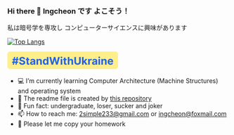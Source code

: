 ### Hi there 👋 Ingcheon です よこそう！
私は暗号学を専攻し
コンピューターサイエンスに興味があります

<!--
I'm seeking pretty cards.
[![Fontzs's GitHub stats](https://github-readme-stats.vercel.app/api?username=Fontzs&count_private=true&show_icons=true&theme=react)](https://github.com/Fontzs)
-->

[![Top Langs](https://github-readme-stats.vercel.app/api/top-langs/?username=Fontzs&layout=compact&hide=javascript,jupyter%20notebook)](https://github.com/Fontzs)
 

[![Stand With Ukraine](https://raw.githubusercontent.com/vshymanskyy/StandWithUkraine/main/badges/StandWithUkraine.svg)](https://stand-with-ukraine.pp.ua)

<!--
**Fontzs/Fontzs** is a ✨ _special_ ✨ repository because its `README.md` (this file) appears on your GitHub profile.

Here are some ideas to get you started:
- 🌱
- 🔭 I’m currently working on ...
- 👯 I’m looking to collaborate on ...
- 🤔 I’m looking for help with ...
- 💬 Ask me about ...
- 📫 How to reach me: ...
- ⚡
- 😄 Pronouns: he/him
-->

- 💻 I’m currently learning Computer Architecture (Machine Structures) and operating system
- 💭 The readme file is created by [this repository](https://github.com/anuraghazra/github-readme-stats)
- 🤡 Fun fact: undergraduate, loser, sucker and joker
- 📫 How to reach me: 2simple233@gmail.com or ingcheon@foxmail.com
- 🥰 Please let me copy your homework
 
